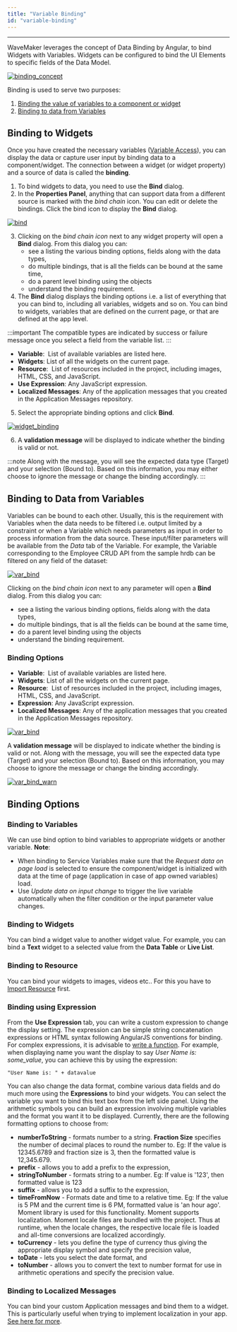 ```yaml
---
title: "Variable Binding"
id: "variable-binding"
---
```

---

WaveMaker leverages the concept of Data Binding by Angular, to bind Widgets with Variables. Widgets can be configured to bind the UI Elements to specific fields of the Data Model.

[![binding_concept](/learn/assets/binding_concept.png)](/learn/assets/binding_concept.png)

Binding is used to serve two purposes:

1. [Binding the value of variables to a component or widget](#binding-to-widgets)
2. [Binding to data from Variables](#binding-to-data-from-variables)

## Binding to Widgets

Once you have created the necessary variables ([Variable Access](/learn/assets/var_sel.png)), you can display the data or capture user input by binding data to a component/widget. The connection between a widget (or widget property) and a source of data is called the **binding**.

1. To bind widgets to data, you need to use the **Bind** dialog.
2. In the **Properties Panel**, anything that can support data from a different source is marked with the _bind chain_ icon. You can edit or delete the bindings. Click the bind icon to display the **Bind** dialog. 

[![bind](/learn/assets/bind.png)](/learn/assets/bind.png)

3. Clicking on the _bind chain icon_ next to any widget property will open a **Bind** dialog. From this dialog you can:
    - see a listing the various binding options, fields along with the data types,
    - do multiple bindings, that is all the fields can be bound at the same time,
    - do a parent level binding using the objects
    - understand the binding requirement.
4. The **Bind** dialog displays the binding options i.e. a list of everything that you can bind to, including all variables, widgets and so on. You can bind to widgets, variables that are defined on the current page, or that are defined at the app level. 

:::important
The compatible types are indicated by success or failure message once you select a field from the variable list.
:::

- **Variable**:  List of available variables are listed here.
- **Widgets**: List of all the widgets on the current page.
- **Resource**:  List of resources included in the project, including images, HTML, CSS, and JavaScript.
- **Use Expression**: Any JavaScript expression.
- **Localized Messages**: Any of the application messages that you created in the Application Messages repository.

5. Select the appropriate binding options and click **Bind**. 

[![widget_binding](/learn/assets/widget_binding.png)](/learn/assets/widget_binding.png)

6. A **validation message** will be displayed to indicate whether the binding is valid or not. 

:::note
Along with the message, you will see the expected data type (Target) and your selection (Bound to). Based on this information, you may either choose to ignore the message or change the binding accordingly.
:::

## Binding to Data from Variables

Variables can be bound to each other. Usually, this is the requirement with Variables when the data needs to be filtered i.e. output limited by a constraint or when a Variable which needs parameters as input in order to process information from the data source. These input/filter parameters will be available from the _Data_ tab of the Variable. For example, the Variable corresponding to the Employee CRUD API from the sample hrdb can be filtered on any field of the dataset: 

[![var_bind](/learn/assets/var_bind1.png)](/learn/assets/var_bind1.png) 

Clicking on the _bind chain icon_ next to any parameter will open a **Bind** dialog. From this dialog you can:

- see a listing the various binding options, fields along with the data types,
- do multiple bindings, that is all the fields can be bound at the same time,
- do a parent level binding using the objects
- understand the binding requirement.

### Binding Options

- **Variable**:  List of available variables are listed here.
- **Widgets**: List of all the widgets on the current page.
- **Resource**:  List of resources included in the project, including images, HTML, CSS, and JavaScript.
- **Expression**: Any JavaScript expression.
- **Localized Messages**: Any of the application messages that you created in the Application Messages repository.

[![var_bind](/learn/assets/var_bind2.png)](/learn/assets/var_bind2.png) 

A **validation message** will be displayed to indicate whether the binding is valid or not. Along with the message, you will see the expected data type (Target) and your selection (Bound to). Based on this information, you may choose to ignore the message or change the binding accordingly. 

[![var_bind_warn](/learn/assets/var_bind2_warn.png)](/learn/assets/var_bind2_warn.png)

## Binding Options

### Binding to Variables

We can use bind option to bind variables to appropriate widgets or another variable. **Note**:

- When binding to Service Variables make sure that the _Request data on page load_ is selected to ensure the component/widget is initialized with data at the time of page (application in case of app owned variables) load.
- Use _Update data on input change_ to trigger the live variable automatically when the filter condition or the input parameter value changes.

### Binding to Widgets

You can bind a widget value to another widget value. For example, you can bind a **Text** widget to a selected value from the **Data Table** or **Live List**.

### Binding to Resource

You can bind your widgets to images, videos etc.. For this you have to [Import Resource](/learn/app-development/services/3rd-party-libraries) first.

### Binding using Expression

From the **Use Expression** tab, you can write a custom expression to change the display setting. The expression can be simple string concatenation expressions or HTML syntax following AngularJS conventions for binding. For complex expressions, it is advisable to [write a function](/learn/how-tos/using-javascript-binding/#js-function). For example, when displaying name you want the display to say _User Name is: some_value_, you can achieve this by using the expression:

```
"User Name is: " + datavalue
```
You can also change the data format, combine various data fields and do much more using the **Expressions** to bind your widgets. You can select the variable you want to bind this text box from the left side panel. Using the arithmetic symbols you can build an expression involving multiple variables and the format you want it to be displayed. Currently, there are the following formatting options to choose from:

- **numberToString** - formats number to a string. **Fraction Size** specifies the number of decimal places to round the number to. Eg: If the value is 12345.6789 and fraction size is 3, then the formatted value is 12,345.679.
- **prefix** - allows you to add a prefix to the expression,
- **stringToNumber** - formats string to a number. Eg: If value is '123', then formatted value is 123
- **suffix** - allows you to add a suffix to the expression,
- **timeFromNow** - Formats date and time to a relative time. Eg: If the value is 5 PM and the current time is 6 PM, formatted value is 'an hour ago'. Moment library is used for this functionality. Moment supports localization. Moment locale files are bundled with the project. Thus at runtime, when the locale changes, the respective locale file is loaded and all-time conversions are localized accordingly.
- **toCurrency** - lets you define the type of currency thus giving the appropriate display symbol and specify the precision value,
- **toDate** - lets you select the date format, and
- **toNumber** - allows you to convert the text to number format for use in arithmetic operations and specify the precision value.

### Binding to Localized Messages

You can bind your custom Application messages and bind them to a widget. This is particularly useful when trying to implement localization in your app. [See here for more](/learn/how-tos/select-locale-usage/).

